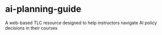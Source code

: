 # ai-planning-guide
A web-based TLC resource designed to help instructors navigate AI policy decisions in their courses
